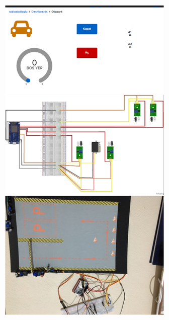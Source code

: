 ![alt text](https://github.com/rabiaabdioglu/Odevler/blob/main/Otopark_IOT/Resim1.png)
![alt text](https://github.com/rabiaabdioglu/Odevler/blob/main/Otopark_IOT/Resim2.jpg)
![alt text](https://github.com/rabiaabdioglu/Odevler/blob/main/Otopark_IOT/Resim3.jpg)
